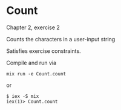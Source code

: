 # Count
Chapter 2, exercise 2

Counts the characters in a user-input string

Satisfies exercise constraints.

Compile and run via

`mix run -e Count.count`

or

```
$ iex -S mix
iex(1)> Count.count
```
